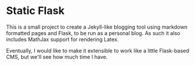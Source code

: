 Static Flask
===========

This is a small project to create a Jekyll-like blogging tool using markdown formatted pages and Flask, to be run as a personal blog. As such it also includes MathJax support for rendering Latex. 

Eventually, I would like to make it extensible to work like a little Flask-based CMS, but we'll see how much time I have.
